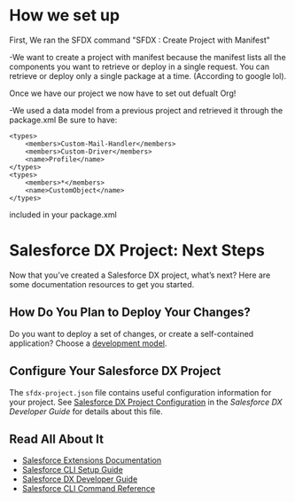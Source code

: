 # How we set up

First, We ran the SFDX command "SFDX : Create Project with Manifest" 

-We want to create a project with manifest because the manifest lists all the components you want to retrieve or deploy in a single request. 
You can retrieve or deploy only a single package at a time. (According to google lol).

Once we have our project we now have to set out defualt Org!

-We used a data model from a previous project and retrieved it through the package.xml
Be sure to have:
 
    <types>
        <members>Custom-Mail-Handler</members>
        <members>Custom-Driver</members>
        <name>Profile</name>
    </types>
    <types>
        <members>*</members>
        <name>CustomObject</name>
    </types>

included in your package.xml
  
  
# Salesforce DX Project: Next Steps

Now that you’ve created a Salesforce DX project, what’s next? Here are some documentation resources to get you started.

## How Do You Plan to Deploy Your Changes?

Do you want to deploy a set of changes, or create a self-contained application? Choose a [development model](https://developer.salesforce.com/tools/vscode/en/user-guide/development-models).

## Configure Your Salesforce DX Project

The `sfdx-project.json` file contains useful configuration information for your project. See [Salesforce DX Project Configuration](https://developer.salesforce.com/docs/atlas.en-us.sfdx_dev.meta/sfdx_dev/sfdx_dev_ws_config.htm) in the _Salesforce DX Developer Guide_ for details about this file.

## Read All About It

- [Salesforce Extensions Documentation](https://developer.salesforce.com/tools/vscode/)
- [Salesforce CLI Setup Guide](https://developer.salesforce.com/docs/atlas.en-us.sfdx_setup.meta/sfdx_setup/sfdx_setup_intro.htm)
- [Salesforce DX Developer Guide](https://developer.salesforce.com/docs/atlas.en-us.sfdx_dev.meta/sfdx_dev/sfdx_dev_intro.htm)
- [Salesforce CLI Command Reference](https://developer.salesforce.com/docs/atlas.en-us.sfdx_cli_reference.meta/sfdx_cli_reference/cli_reference.htm)
